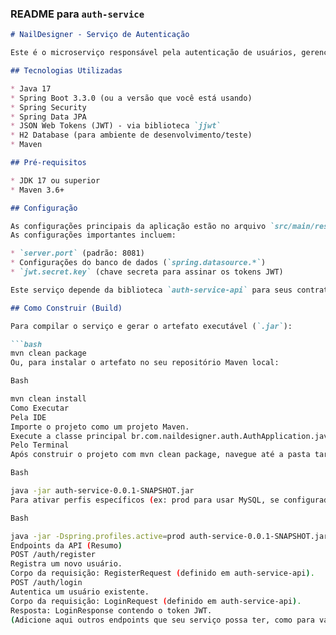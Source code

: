 ### README para `auth-service`

```markdown
# NailDesigner - Serviço de Autenticação

Este é o microserviço responsável pela autenticação de usuários, gerenciamento de identidades e geração de tokens JWT para a plataforma NailDesigner.

## Tecnologias Utilizadas

* Java 17
* Spring Boot 3.3.0 (ou a versão que você está usando)
* Spring Security
* Spring Data JPA
* JSON Web Tokens (JWT) - via biblioteca `jjwt`
* H2 Database (para ambiente de desenvolvimento/teste)
* Maven

## Pré-requisitos

* JDK 17 ou superior
* Maven 3.6+

## Configuração

As configurações principais da aplicação estão no arquivo `src/main/resources/application.properties`.
As configurações importantes incluem:

* `server.port` (padrão: 8081)
* Configurações do banco de dados (`spring.datasource.*`)
* `jwt.secret.key` (chave secreta para assinar os tokens JWT)

Este serviço depende da biblioteca `auth-service-api` para seus contratos de DTO e, opcionalmente, para implementar a interface do cliente Feign.

## Como Construir (Build)

Para compilar o serviço e gerar o artefato executável (`.jar`):

```bash
mvn clean package
Ou, para instalar o artefato no seu repositório Maven local:

Bash

mvn clean install
Como Executar
Pela IDE
Importe o projeto como um projeto Maven.
Execute a classe principal br.com.naildesigner.auth.AuthApplication.java.
Pelo Terminal
Após construir o projeto com mvn clean package, navegue até a pasta target/ e execute:

Bash

java -jar auth-service-0.0.1-SNAPSHOT.jar
Para ativar perfis específicos (ex: prod para usar MySQL, se configurado):

Bash

java -jar -Dspring.profiles.active=prod auth-service-0.0.1-SNAPSHOT.jar
Endpoints da API (Resumo)
POST /auth/register
Registra um novo usuário.
Corpo da requisição: RegisterRequest (definido em auth-service-api).
POST /auth/login
Autentica um usuário existente.
Corpo da requisição: LoginRequest (definido em auth-service-api).
Resposta: LoginResponse contendo o token JWT.
(Adicione aqui outros endpoints que seu serviço possa ter, como para validação de token ou gerenciamento de usuários, se aplicável)

